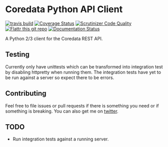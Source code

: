Coredata Python API Client
==========================
[![travis build](https://travis-ci.org/koddsson/coredata-python-client.svg?branch=master)](https://travis-ci.org/koddsson/coredata-python-client)
[![Coverage Status](https://img.shields.io/coveralls/koddsson/coredata-python-client.svg)](https://coveralls.io/r/koddsson/coredata-python-client)
[![Scrutinizer Code Quality](https://scrutinizer-ci.com/g/koddsson/coredata-python-client/badges/quality-score.png?b=master)](https://scrutinizer-ci.com/g/koddsson/coredata-python-client/?branch=master)
[![Flattr this git repo](http://api.flattr.com/button/flattr-badge-large.png)](https://flattr.com/submit/auto?user_id=koddsson&url=github.com/koddsson/coredata-python-client&title=coredata-python-client&language=python&tags=github&category=software)
[![Documentation Status](https://readthedocs.org/projects/coredata-python-client/badge/?version=latest)](https://readthedocs.org/projects/coredata-python-client/?badge=latest)

A Python 2/3 client for the Coredata REST API.


Testing
-------
Currently only have unittests which can be transformed into integration test by
disabling httpretty when running them. The integration tests have yet to be run
against a server so expect there to be errors.


Contributing
------------
Feel free to file issues or pull requests if there is something you need or if
something is breaking. You can also get me on
[twitter](https://twitter.com/koddsson).

TODO
----
- Run integration tests against a running server.
